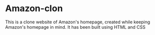 # Amazon-clon
This is a clone website of Amazon's homepage, created while keeping Amazon's homepage in mind. It has been built using HTML and CSS 
